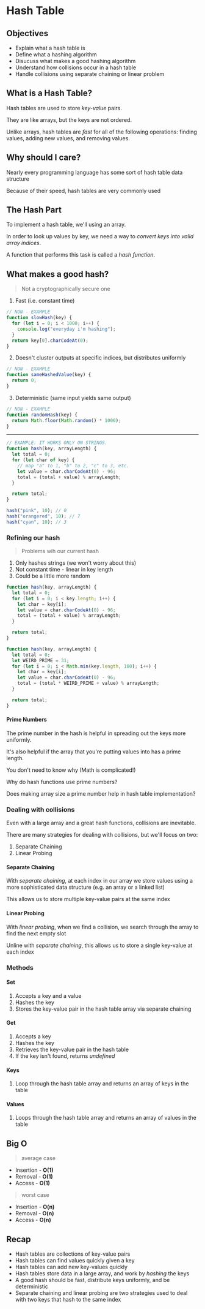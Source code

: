 # Hash Table

## Objectives

- Explain what a hash table is
- Define what a hashing algorithm
- Disucuss what makes a good hashing algorithm
- Understand how collisions occur in a hash table
- Handle collisions using separate chaining or linear problem

## What is a Hash Table?

Hash tables are used to store _key-value_ pairs.

They are like arrays, but the keys are not ordered.

Unlike arrays, hash tables are _fast_ for all of the following operations: finding values, adding new values, and removing values.

## Why should I care?

Nearly every programming language has some sort of hash table data structure

Because of their speed, hash tables are very commonly used

## The Hash Part

To implement a hash table, we'll using an array.

In order to look up values by key, we need a way to _convert keys into valid array indices_.

A function that performs this task is called a _hash function_.

## What makes a good hash?

> Not a cryptographically secure one

1. Fast (i.e. constant time)

```javascript
// NON - EXAMPLE
function slowHash(key) {
  for (let i = 0; i < 1000; i++) {
    console.log("everyday i'm hashing");
  }
  return key[0].charCodeAt(0);
}
```

2. Doesn't cluster outputs at specific indices, but distributes uniformly

```javascript
// NON - EXAMPLE
function sameHashedValue(key) {
  return 0;
}
```

3. Deterministic (same input yields same output)

```javascript
// NON - EXAMPLE
function randomHash(key) {
  return Math.floor(Math.random() * 1000);
}
```

---

```javascript
// EXAMPLE: IT WORKS ONLY ON STRINGS.
function hash(key, arrayLength) {
  let total = 0;
  for (let char of key) {
    // map "a" to 1, "b" to 2, "c" to 3, etc.
    let value = char.charCodeAt(0) - 96;
    total = (total + value) % arrayLength;
  }

  return total;
}

hash("pink", 10); // 0
hash("orangered", 10); // 7
hash("cyan", 10); // 3
```

### Refining our hash

> Problems wih our current hash

1. Only hashes strings (we won't worry about this)
2. Not constant time - linear in key length
3. Could be a little more random

```javascript
function hash(key, arrayLength) {
  let total = 0;
  for (let i = 0; i < key.length; i++) {
    let char = key[i];
    let value = char.charCodeAt(0) - 96;
    total = (total + value) % arrayLength;
  }

  return total;
}
```

```javascript
function hash(key, arrayLength) {
  let total = 0;
  let WEIRD_PRIME = 31;
  for (let i = 0; i < Math.min(key.length, 100); i++) {
    let char = key[i];
    let value = char.charCodeAt(0) - 96;
    total = (total * WEIRD_PRIME + value) % arrayLength;
  }

  return total;
}
```

#### Prime Numbers

The prime number in the hash is helpful in spreading out the keys more uniformly.

It's also helpful if the array that you're putting values into has a prime length.

You don't need to know why (Math is complicated!)

Why do hash functions use prime numbers?

Does making array size a prime number help in hash table implementation?

### Dealing with collisions

Even with a large array and a great hash functions, collisions are inevitable.

There are many strategies for dealing with collisions, but we'll focus on two:

1. Separate Chaining
2. Linear Probing

#### Separate Chaining

With _separate chaining_, at each index in our array we store values using a more sophisticated data structure (e.g. an array or a linked list)

This allows us to store multiple key-value pairs at the same index

#### Linear Probing

With _linear probing_, when we find a collision, we search through the array to find the next empty slot

Unline with _separate chaining_, this allows us to store a single key-value at each index

### Methods

#### Set

1. Accepts a key and a value
2. Hashes the key
3. Stores the key-value pair in the hash table array via separate chaining

#### Get

1. Accepts a key
2. Hashes the key
3. Retrieves the key-value pair in the hash table
4. If the key isn't found, returns _undefined_

#### Keys

1. Loop through the hash table array and returns an array of keys in the table

#### Values

1. Loops through the hash table array and returns an array of values in the table

## Big O

> average case

- Insertion - **O(1)**
- Removal - **O(1)**
- Access - **O(1)**

> worst case

- Insertion - **O(n)**
- Removal - **O(n)**
- Access - **O(n)**

## Recap

- Hash tables are collections of key-value pairs
- Hash tables can find values quickly given a key
- Hash tables can add new key-values quickly
- Hash tables store data in a large array, and work by _hashing_ the keys
- A good hash should be fast, distribute keys uniformly, and be deterministic
- Separate chaining and linear probing are two strategies used to deal with two keys that hash to the same index
